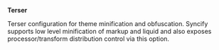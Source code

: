 **Terser**

Terser configuration for theme minification and obfuscation. Syncify supports low level minification of markup and liquid and also exposes processor/transform distribution control via this option.